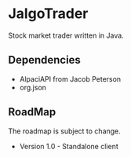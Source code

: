 # JalgoTrader
Stock market trader written in Java.


## Dependencies
* AlpaciAPI from Jacob Peterson
* org.json

## RoadMap

The roadmap is subject to change.

* Version 1.0 - Standalone client
